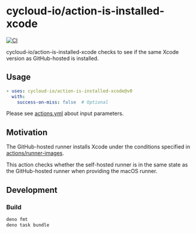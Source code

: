 # cycloud-io/action-is-installed-xcode

[![CI](https://github.com/cycloud-io/action-is-installed-xcode/actions/workflows/ci.yml/badge.svg)](https://github.com/cycloud-io/action-is-installed-xcode/actions/workflows/ci.yml)

cycloud-io/action-is-installed-xcode checks to see if the same Xcode version as GitHub-hosted is installed.

## Usage

```yaml
- uses: cycloud-io/action-is-installed-xcode@v0
  with:
    success-on-miss: false  # Optional
```

Please see [actions.yml](https://github.com/cycloud-io/action-is-installed-xcode/blob/main/action.yml) about input parameters.

## Motivation

The GitHub-hosted runner installs Xcode under the conditions specified in [actions/runner-images](https://github.com/actions/runner-images/blob/59a0b3727b675f4d29713127bca7726492d7a085/README.md#L121).

This action checks whether the self-hosted runner is in the same state as the GitHub-hosted runner when providing the macOS runner.

## Development

### Build

```bash
deno fmt
deno task bundle
```
